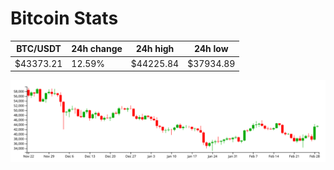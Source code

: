 # Bitcoin Stats

BTC/USDT|24h change|24h high|24h low|
|---|---|---|---|
|$43373.21|12.59%|$44225.84|$37934.89|

<img src="./chart.svg">
